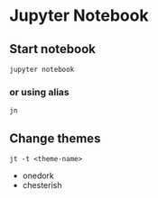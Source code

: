 # Jupyter Notebook

## Start notebook

```
jupyter notebook
```
### or using alias
```
jn
```

## Change themes

```
jt -t <theme-name>
```
- onedork
- chesterish